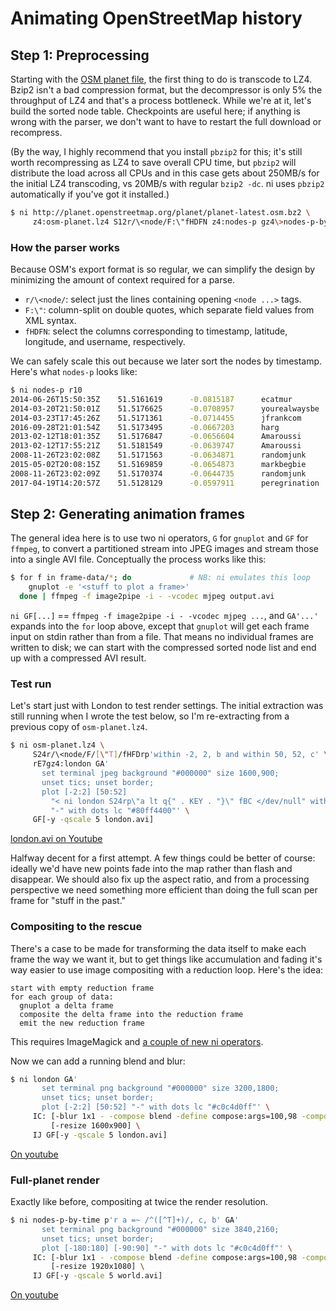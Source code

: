 # Animating OpenStreetMap history
## Step 1: Preprocessing
Starting with the [OSM planet file](http://planet.openstreetmap.org/), the
first thing to do is transcode to LZ4. Bzip2 isn't a bad compression format,
but the decompressor is only 5% the throughput of LZ4 and that's a process
bottleneck. While we're at it, let's build the sorted node table. Checkpoints
are useful here; if anything is wrong with the parser, we don't want to have to
restart the full download or recompress.

(By the way, I highly recommend that you install `pbzip2` for this; it's still
worth recompressing as LZ4 to save overall CPU time, but `pbzip2` will
distribute the load across all CPUs and in this case gets about 250MB/s for the
initial LZ4 transcoding, vs 20MB/s with regular `bzip2 -dc`. ni uses `pbzip2`
automatically if you've got it installed.)

```sh
$ ni http://planet.openstreetmap.org/planet/planet-latest.osm.bz2 \
     z4:osm-planet.lz4 S12r/\<node/F:\"fHDFN z4:nodes-p gz4\>nodes-p-by-time
```

### How the parser works
Because OSM's export format is so regular, we can simplify the design by
minimizing the amount of context required for a parse.

- `r/\<node/`: select just the lines containing opening `<node ...>` tags.
- `F:\"`: column-split on double quotes, which separate field values from XML
  syntax.
- `fHDFN`: select the columns corresponding to timestamp, latitude, longitude,
  and username, respectively.

We can safely scale this out because we later sort the nodes by timestamp.
Here's what `nodes-p` looks like:

```sh
$ ni nodes-p r10
2014-06-26T15:50:35Z    51.5161619      -0.0815187      ecatmur
2014-03-20T21:50:01Z    51.5176625      -0.0708957      yourealwaysbe
2014-03-23T17:45:26Z    51.5171361      -0.0714455      jfrankcom
2016-09-28T21:01:54Z    51.5173495      -0.0667203      harg
2013-02-12T18:01:35Z    51.5176847      -0.0656604      Amaroussi
2013-02-12T17:55:21Z    51.5181549      -0.0639747      Amaroussi
2008-11-26T23:02:08Z    51.5171563      -0.0634871      randomjunk
2015-05-02T20:08:15Z    51.5169859      -0.0654873      markbegbie
2008-11-26T23:02:09Z    51.5170374      -0.0644735      randomjunk
2017-04-19T14:20:57Z    51.5128129      -0.0597911      peregrination
```

## Step 2: Generating animation frames
The general idea here is to use two ni operators, `G` for `gnuplot` and `GF`
for `ffmpeg`, to convert a partitioned stream into JPEG images and stream those
into a single AVI file. Conceptually the process works like this:

```sh
$ for f in frame-data/*; do             # NB: ni emulates this loop
    gnuplot -e '<stuff to plot a frame>'
  done | ffmpeg -f image2pipe -i - -vcodec mjpeg output.avi
```

`ni GF[...]` == `ffmpeg -f image2pipe -i - -vcodec mjpeg ...`, and `GA'...'`
expands into the `for` loop above, except that `gnuplot` will get each frame
input on stdin rather than from a file. That means no individual frames are
written to disk; we can start with the compressed sorted node list and end up
with a compressed AVI result.

### Test run
Let's start just with London to test render settings. The initial extraction
was still running when I wrote the test below, so I'm re-extracting from a
previous copy of `osm-planet.lz4`.

```sh
$ ni osm-planet.lz4 \
     S24r/\<node/F/[\"T]/fHFDrp'within -2, 2, b and within 50, 52, c' \
     rE7gz4:london GA'
       set terminal jpeg background "#000000" size 1600,900;
       unset tics; unset border;
       plot [-2:2] [50:52]
         "< ni london S24rp\"a lt q{" . KEY . "}\" fBC </dev/null" with dots lc "#f8cccccc",
         "-" with dots lc "#80ff4400"' \
     GF[-y -qscale 5 london.avi]
```

[london.avi on Youtube](https://www.youtube.com/watch?v=KByWykeUsZQ)

Halfway decent for a first attempt. A few things could be better of course:
ideally we'd have new points fade into the map rather than flash and disappear.
We should also fix up the aspect ratio, and from a processing perspective we
need something more efficient than doing the full scan per frame for "stuff in
the past."

### Compositing to the rescue
There's a case to be made for transforming the data itself to make each frame
the way we want it, but to get things like accumulation and fading it's way
easier to use image compositing with a reduction loop. Here's the idea:

```
start with empty reduction frame
for each group of data:
  gnuplot a delta frame
  composite the delta frame into the reduction frame
  emit the new reduction frame
```

This requires ImageMagick and [a couple of new ni
operators](https://github.com/spencertipping/ni/blob/develop/doc/image.md).

Now we can add a running blend and blur:

```sh
$ ni london GA'
       set terminal png background "#000000" size 3200,1800;
       unset tics; unset border;
       plot [-2:2] [50:52] "-" with dots lc "#c0c4d0ff"' \
     IC: [-blur 1x1 - -compose blend -define compose:args=100,98 -composite] \
         [-resize 1600x900] \
     IJ GF[-y -qscale 5 london.avi]
```

[On youtube](https://youtu.be/EfkcGxCU48M)

### Full-planet render
Exactly like before, compositing at twice the render resolution.

```sh
$ ni nodes-p-by-time p'r a =~ /^([^T]+)/, c, b' GA'
       set terminal png background "#000000" size 3840,2160;
       unset tics; unset border;
       plot [-180:180] [-90:90] "-" with dots lc "#c0c4d0ff"' \
     IC: [-blur 1x1 - -compose blend -define compose:args=100,98 -composite] \
         [-resize 1920x1080] \
     IJ GF[-y -qscale 5 world.avi]
```

[On youtube](https://youtu.be/_GSai4UWhFU)
